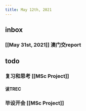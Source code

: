 ```yaml
---
title: May 12th, 2021
---
```


## inbox
### [[May 31st, 2021]] 澳门交report
## todo
### 复习和思考 [[MSc Project]]
#### 读TREC
### 毕设开会 [[MSc Project]]
###
